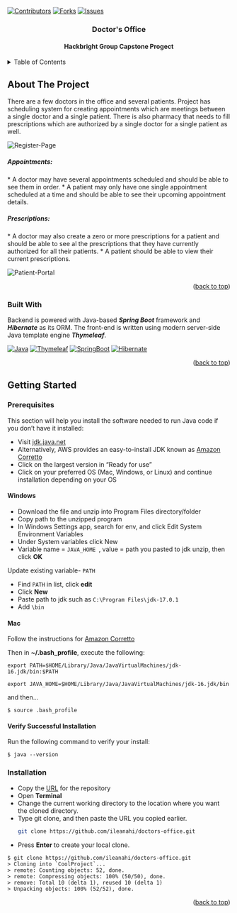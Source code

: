 
<a name="readme-top"></a>

[![Contributors][contributors-shield]][contributors-url]
[![Forks][forks-shield]][forks-url]
[![Issues][issues-shield]][issues-url]

<h3 align="center">Doctor's Office</h3>
<h4 align="center">Hackbright Group Capstone Progect</h4>

<!-- TABLE OF CONTENTS -->
<details>
  <summary>Table of Contents</summary>
  <ol>
    <li>
      <a href="#about-the-project">About The Project</a>
      <ul>
        <li><a href="#built-with">Built With</a></li>
      </ul>
    </li>
    <li>
      <a href="#getting-started">Getting Started</a>
      <ul>
        <li><a href="#prerequisites">Prerequisites</a></li>
        <li><a href="#installation">Installation</a></li>
      </ul>
    </li>
  </ol>
</details>



<!-- ABOUT THE PROJECT -->
## About The Project

There are a few doctors in the office and several patients. Project has scheduling system
for creating appointments which are meetings between a single doctor and a single patient.
There is also pharmacy that needs to fill prescriptions which are authorized by a single
doctor for a single patient as well.

![Register-Page][Register-Page-shield]

<h5>Appointments:</h5>
* A doctor may have several appointments scheduled and should be able to see them
in order.
* A patient may only have one single appointment scheduled at a time and should be 
able to see their upcoming appointment details.

<h5>Prescriptions:</h5>
* A doctor may also create a zero or more prescriptions for a patient and should be 
able to see al the prescriptions that they have currently authorized for all their patients.
* A patient should be able to view their current prescriptions.

![Patient-Portal][Patient-Portal-shield]
<p align="right">(<a href="#readme-top">back to top</a>)</p>

### Built With
Backend is powered with Java-based **_Spring Boot_** framework and **_Hibernate_** as its ORM.
The front-end is written using modern server-side Java template engine **_Thymeleaf_**.


[![Java][Java-shield]][Java-url] 
[![Thymeleaf][Thymeleaf-shield]][Thymeleaf-url]
[![SpringBoot][SpringBoot-shield]][SpringBoot-url]
[![Hibernate][Hibernate-shield]][Hibernate-url]

<p align="right">(<a href="#readme-top">back to top</a>)</p>



<!-- GETTING STARTED -->
## Getting Started

### Prerequisites
This section will help you install the software needed to run Java code if 
you don’t have it installed:

* Visit [jdk.java.net](https://jdk.java.net/)
* Alternatively, AWS provides an easy-to-install JDK known as [Amazon Corretto](https://aws.amazon.com/corretto/?filtered-posts.sort-by=item.additionalFields.createdDate&filtered-posts.sort-order=desc)
* Click on the largest version in “Ready for use”
* Click on your preferred OS (Mac, Windows, or Linux) and continue installation depending on your OS

#### Windows
* Download the file and unzip into Program Files directory/folder
* Copy path to the unzipped program
* In Windows Settings app, search for env, and click Edit System Environment Variables
* Under System variables click New
* Variable name = ```JAVA_HOME ```, value = path you pasted to jdk unzip, then click **OK**

Update existing variable- ```PATH```
* Find ```PATH``` in list, click **edit**
* Click **New**
* Paste path to jdk such as ```C:\Program Files\jdk-17.0.1```
* Add ```\bin```

#### Mac
Follow the instructions for [Amazon Corretto](https://aws.amazon.com/corretto/?filtered-posts.sort-by=item.additionalFields.createdDate&filtered-posts.sort-order=desc)

Then in **~/.bash_profile**, execute the following:
```
export PATH=$HOME/Library/Java/JavaVirtualMachines/jdk-16.jdk/bin:$PATH
```
```
export JAVA_HOME=$HOME/Library/Java/JavaVirtualMachines/jdk-16.jdk/bin
```
and then…
```shell
$ source .bash_profile
```
#### Verify Successful Installation
Run the following command to verify your install:
```shell
$ java --version
```
### Installation
* Copy the [URL](https://github.com/ileanahi/doctors-office.git) for the repository 
* Open **Terminal**
* Change the current working directory to the location where you want the cloned directory.
* Type git clone, and then paste the URL you copied earlier.
   ```sh
   git clone https://github.com/ileanahi/doctors-office.git
   ```
* Press **Enter** to create your local clone.
```shell
$ git clone https://github.com/ileanahi/doctors-office.git
> Cloning into `CoolProject`...
> remote: Counting objects: 52, done.
> remote: Compressing objects: 100% (50/50), done.
> remove: Total 10 (delta 1), reused 10 (delta 1)
> Unpacking objects: 100% (52/52), done.
```
<p align="right">(<a href="#readme-top">back to top</a>)</p>


<!-- MARKDOWN LINKS & IMAGES -->
<!-- https://www.markdownguide.org/basic-syntax/#reference-style-links -->
[contributors-shield]:https://img.shields.io/badge/CONTRIBUTERS-5-green
[contributors-url]: https://github.com/ileanahi/doctors-office/graphs/contributors
[forks-shield]: https://img.shields.io/badge/FORKS-2-blue
[forks-url]: https://github.com/ileanahi/doctors-office/network/members
[issues-shield]: https://img.shields.io/badge/ISSUES-0%20OPEN-yellow
[issues-url]: https://github.com/ileanahi/doctors-office/issues
[Java-shield]: https://img.shields.io/badge/Java-ED8B00?style=for-the-badge&logo=&logoColor=white
[Java-url]: https://www.java.com/en
[Thymeleaf-shield]: https://img.shields.io/badge/Thymeleaf-48892c?style=for-the-badge&logo=&logoColor=white
[Thymeleaf-url]: https://www.thymeleaf.org/
[SpringBoot-shield]: https://img.shields.io/badge/SpringBoot-8fce00?style=for-the-badge&logo=springboot&logoColor=white
[SpringBoot-url]: https://spring.io/
[Hibernate-shield]: https://img.shields.io/badge/Hibernate-59666C?style=for-the-badge&logo=Hibernate&logoColor=white
[Hibernate-url]: https://hibernate.org/
[Register-Page-shield]: https://user-images.githubusercontent.com/81582376/217858466-336fd40a-c6e1-4d12-a8e1-c3694b91f294.png
[Patient-Portal-shield]: https://user-images.githubusercontent.com/81582376/217858611-4051169d-ce13-4a3c-b498-8366fdad0c62.png